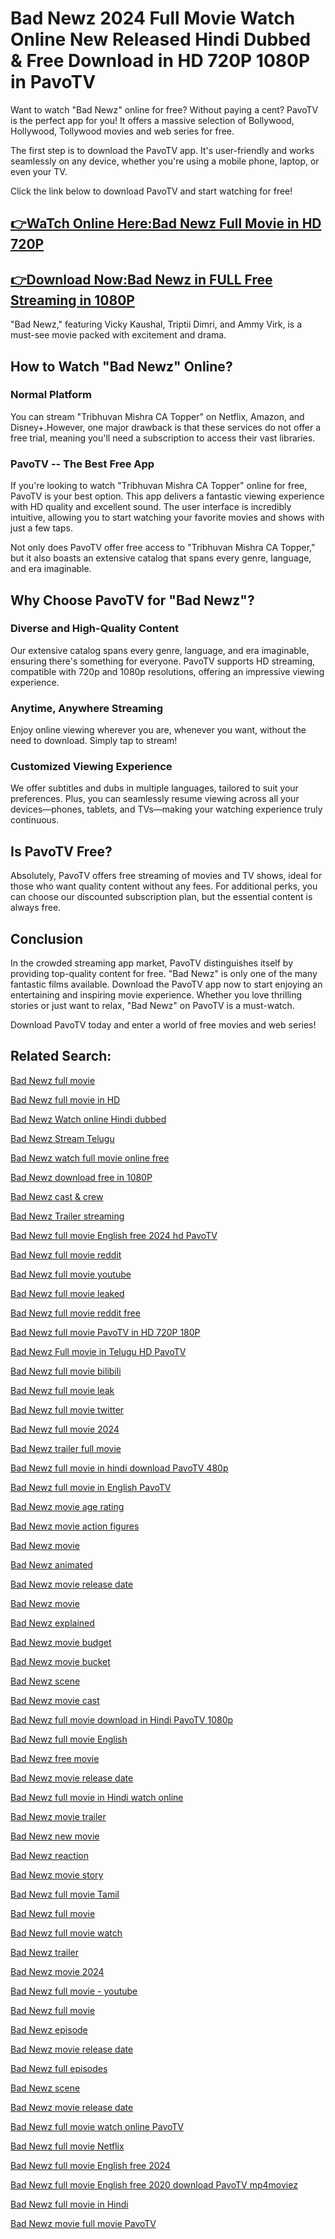 # Bad Newz 2024 Full Movie Watch Online New Released Hindi Dubbed & Free Download in HD 720P 1080P in PavoTV

Want to watch "Bad Newz" online for free? Without paying a cent? PavoTV is the perfect app for you! It offers a massive selection of Bollywood, Hollywood, Tollywood  movies and web series for free.

The first step is to download the PavoTV app. It's user-friendly and works seamlessly on any device, whether you're using a mobile phone, laptop, or even your TV.

Click the link below to download PavoTV and start watching for free!

## [👉WaTch Online Here:Bad Newz Full Movie in HD 720P](https://www.pavotv.com/movies/7697247191817216/bad-newz) ##
## [👉Download Now:Bad Newz  in FULL Free Streaming in 1080P](https://www.pavotv.com/movies/7697247191817216/bad-newz) ##

"Bad Newz," featuring Vicky Kaushal, Triptii Dimri, and Ammy Virk, is a must-see movie packed with excitement and drama.

## How to Watch "Bad Newz" Online?

### Normal Platform

You can stream "Tribhuvan Mishra CA Topper" on Netflix, Amazon, and Disney+.However, one major drawback is that these services do not offer a free trial, meaning you'll need a subscription to access their vast libraries. 

### PavoTV -- The Best Free App

If you're looking to watch "Tribhuvan Mishra CA Topper" online for free, PavoTV is your best option. This app delivers a fantastic viewing experience with HD quality and excellent sound. The user interface is incredibly intuitive, allowing you to start watching your favorite movies and shows with just a few taps.

Not only does PavoTV offer free access to "Tribhuvan Mishra CA Topper," but it also boasts an extensive catalog that spans every genre, language, and era imaginable. 

## Why Choose PavoTV for "Bad Newz"?

### Diverse and High-Quality Content

Our extensive catalog spans every genre, language, and era imaginable, ensuring there's something for everyone. PavoTV supports HD streaming, compatible with 720p and 1080p resolutions, offering an impressive viewing experience.

### Anytime, Anywhere Streaming

Enjoy online viewing wherever you are, whenever you want, without the need to download. Simply tap to stream!

### Customized Viewing Experience

We offer subtitles and dubs in multiple languages, tailored to suit your preferences. Plus, you can seamlessly resume viewing across all your devices—phones, tablets, and TVs—making your watching experience truly continuous.

## Is PavoTV Free?

Absolutely,  PavoTV offers free streaming of movies and TV shows, ideal for those who want quality content without any fees. For additional perks, you can choose our discounted subscription plan, but the essential content is always free.

## Conclusion

In the crowded streaming app market, PavoTV distinguishes itself by providing top-quality content for free. "Bad Newz" is only one of the many fantastic films available. Download the PavoTV app now to start enjoying an entertaining and inspiring movie experience. Whether you love thrilling stories or just want to relax, "Bad Newz" on PavoTV is a must-watch.

Download PavoTV today and enter a world of free movies and web series!





## Related Search:

[Bad Newz full movie](https://www.pavotv.com/movies/7697247191817216/bad-newz)

[Bad Newz full movie in HD](https://www.pavotv.com/movies/7697247191817216/bad-newz)

[Bad Newz Watch online Hindi dubbed](https://www.pavotv.com/movies/7697247191817216/bad-newz)

[Bad Newz Stream Telugu](https://www.pavotv.com/movies/7697247191817216/bad-newz)

[Bad Newz watch full movie online free](https://www.pavotv.com/movies/7697247191817216/bad-newz)

[Bad Newz download free in 1080P](https://www.pavotv.com/movies/7697247191817216/bad-newz)

[Bad Newz cast & crew](https://www.pavotv.com/movies/7697247191817216/bad-newz)

[Bad Newz Trailer streaming](https://www.pavotv.com/movies/7697247191817216/bad-newz)

[Bad Newz full movie English free 2024 hd PavoTV](https://www.pavotv.com/movies/7697247191817216/bad-newz)

[Bad Newz full movie reddit](https://www.pavotv.com/movies/7697247191817216/bad-newz)

[Bad Newz full movie youtube](https://www.pavotv.com/movies/7697247191817216/bad-newz)

[Bad Newz full movie leaked](https://www.pavotv.com/movies/7697247191817216/bad-newz)

[Bad Newz full movie reddit free](https://www.pavotv.com/movies/7697247191817216/bad-newz)

[Bad Newz full movie PavoTV in HD 720P 180P](https://www.pavotv.com/movies/7697247191817216/bad-newz)

[Bad Newz Full movie in Telugu HD PavoTV ](https://www.pavotv.com/movies/7697247191817216/bad-newz)

[Bad Newz full movie bilibili](https://www.pavotv.com/movies/7697247191817216/bad-newz)

[Bad Newz full movie leak](https://www.pavotv.com/movies/7697247191817216/bad-newz)

[Bad Newz full movie twitter](https://www.pavotv.com/movies/7697247191817216/bad-newz)

[Bad Newz full movie 2024](https://www.pavotv.com/movies/7697247191817216/bad-newz)

[Bad Newz trailer full movie](https://www.pavotv.com/movies/7697247191817216/bad-newz)

[Bad Newz full movie in hindi download PavoTV 480p](https://www.pavotv.com/movies/7697247191817216/bad-newz)

[Bad Newz full movie in English PavoTV ](https://www.pavotv.com/movies/7697247191817216/bad-newz)

[Bad Newz movie age rating](https://www.pavotv.com/movies/7697247191817216/bad-newz)

[Bad Newz movie action figures](https://www.pavotv.com/movies/7697247191817216/bad-newz)

[Bad Newz movie](https://www.pavotv.com/movies/7697247191817216/bad-newz)

[Bad Newz animated](https://www.pavotv.com/movies/7697247191817216/bad-newz)

[Bad Newz movie release date](https://www.pavotv.com/movies/7697247191817216/bad-newz)

[Bad Newz movie](https://www.pavotv.com/movies/7697247191817216/bad-newz)

[Bad Newz explained](https://www.pavotv.com/movies/7697247191817216/bad-newz)

[Bad Newz movie budget](https://www.pavotv.com/movies/7697247191817216/bad-newz)

[Bad Newz movie bucket](https://www.pavotv.com/movies/7697247191817216/bad-newz)

[Bad Newz scene](https://www.pavotv.com/movies/7697247191817216/bad-newz)

[Bad Newz movie cast](https://www.pavotv.com/movies/7697247191817216/bad-newz)

[Bad Newz full movie download in Hindi PavoTV 1080p](https://www.pavotv.com/movies/7697247191817216/bad-newz)

[Bad Newz full movie English](https://www.pavotv.com/movies/7697247191817216/bad-newz)

[Bad Newz free movie](https://www.pavotv.com/movies/7697247191817216/bad-newz)

[Bad Newz movie release date](https://www.pavotv.com/movies/7697247191817216/bad-newz)

[Bad Newz full movie in Hindi watch online](https://www.pavotv.com/movies/7697247191817216/bad-newz)

[Bad Newz movie trailer](https://www.pavotv.com/movies/7697247191817216/bad-newz)

[Bad Newz new movie](https://www.pavotv.com/movies/7697247191817216/bad-newz)

[Bad Newz reaction](https://www.pavotv.com/movies/7697247191817216/bad-newz)

[Bad Newz movie story](https://www.pavotv.com/movies/7697247191817216/bad-newz)

[Bad Newz full movie Tamil](https://www.pavotv.com/movies/7697247191817216/bad-newz)

[Bad Newz full movie](https://www.pavotv.com/movies/7697247191817216/bad-newz)

[Bad Newz full movie watch](https://www.pavotv.com/movies/7697247191817216/bad-newz)

[Bad Newz trailer](https://www.pavotv.com/movies/7697247191817216/bad-newz)

[Bad Newz movie 2024](https://www.pavotv.com/movies/7697247191817216/bad-newz)

[Bad Newz full movie - youtube](https://www.pavotv.com/movies/7697247191817216/bad-newz)

[Bad Newz full movie](https://www.pavotv.com/movies/7697247191817216/bad-newz)

[Bad Newz episode](https://www.pavotv.com/movies/7697247191817216/bad-newz)

[Bad Newz movie release date](https://www.pavotv.com/movies/7697247191817216/bad-newz)

[Bad Newz full episodes](https://www.pavotv.com/movies/7697247191817216/bad-newz)

[Bad Newz scene](https://www.pavotv.com/movies/7697247191817216/bad-newz)

[Bad Newz movie release date](https://www.pavotv.com/movies/7697247191817216/bad-newz)

[Bad Newz full movie watch online PavoTV ](https://www.pavotv.com/movies/7697247191817216/bad-newz)

[Bad Newz full movie Netflix](https://www.pavotv.com/movies/7697247191817216/bad-newz)

[Bad Newz full movie English free 2024](https://www.pavotv.com/movies/7697247191817216/bad-newz)

[Bad Newz full movie English free 2020 download PavoTV mp4moviez](https://www.pavotv.com/movies/7697247191817216/bad-newz)

[Bad Newz full movie in Hindi](https://www.pavotv.com/movies/7697247191817216/bad-newz)

[Bad Newz movie full movie PavoTV ](https://www.pavotv.com/movies/7697247191817216/bad-newz)

